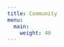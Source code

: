 ```yaml
---
title: Community
menu:
  main:
    weight: 40
---
```


<!-- {{% blocks/section color="info" %}}

## Companies and Universities using Blech

- [Mathematik, Naturwissenschaften, Informatik at Technische Hochschule Mittelhessen](https://www.thm.de/mni/)

- [Computer Science at University of Bamberg](https://www.uni-bamberg.de/en/informatik/)

- [Electrical Engineering and Computer Science at Hochschule Niederrhein](https://web.hs-niederrhein.de/faculties/electrical-engineering-and-computer-science/)

- [Research at Robert Bosch GmbH](https://www.bosch.com/research)

{{% /blocks/section %}}
 -->
